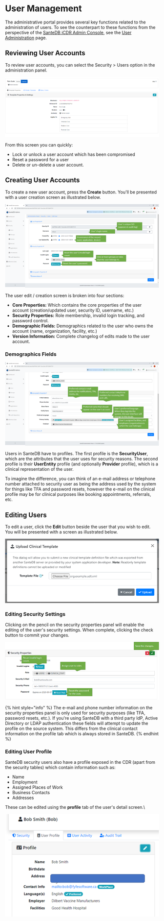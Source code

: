# User Management

The administrative portal provides several key functions related to the administration of users. To see the counterpart to these functions from the perspective of the [SanteDB iCDR Admin Console](../host-administration/santedb-icdr-admin-console/), see the [User Administration](../host-administration/santedb-icdr-admin-console/user-administration.md) page.

## Reviewing User Accounts

To review user accounts, you can select the Security > Users option in the administration panel.

![](<../../../.gitbook/assets/image (9).png>)

From this screen you can quickly:

* Lock or unlock a user account which has been compromised
* Reset a password for a user
* Delete or un-delete a user account.

## Creating User Accounts

To create a new user account, press the **Create** button. You'll be presented with a user creation screen as illustrated below.

![](<../../../.gitbook/assets/image (125).png>)

The user edit / creation screen is broken into four sections:

* **Core Properties:** Which contains the core properties of the user account (creation/updated user, security ID, username, etc.)
* **Security Properties:** Role membership, invalid login tracking, and password control.
* **Demographic Fields:** Demographics related to the user who owns the account (name, organization, facility, etc.)
* **Version Information:** Complete changelog of edits made to the user account.

### Demographics Fields

![](<../../../.gitbook/assets/image (81).png>)

Users in SanteDB have to profiles. The first profile is the **SecurityUser**, which are the attributes that the user uses for security reasons. The second profile is their **UserEntity** profile (and optionally **Provider** profile), which is a clinical representation of the user.&#x20;

To imagine the difference, you can think of an e-mail address or telephone number attached to security user as being the address used by the system for things like TFA and password resets, however the e-mail on the clinical profile may be for clinical purposes like booking appointments, referrals, etc.

## Editing Users

To edit a user, click the **Edit** button beside the user that you wish to edit. You will be presented with a screen as illustrated below.

![](<../../../.gitbook/assets/image (7).png>)

### Editing Security Settings

Clicking on the pencil on the security properties panel will enable the editing of the user's security settings. When complete, clicking the check button to commit your changes.

![](<../../../.gitbook/assets/image (140).png>)

{% hint style="info" %}
The e-mail and phone number information on the security properties panel is only used for security purposes (like TFA, password resets, etc.). If you're using SanteDB with a third party IdP, Active Directory or LDAP authentication these fields will attempt to update the profile on the source system. This differs from the clinical contact information on the profile tab which is always stored in SanteDB.&#x20;
{% endhint %}

### Editing User Profile

SanteDB security users also have a profile exposed in the CDR (apart from the security tables) which contain information such as:

* Name
* Employment
* Assigned Places of Work
* Business Contacts
* Addresses

These can be edited using the **profile** tab of the user's detail screen.\


![](<../../../.gitbook/assets/image (39).png>)

